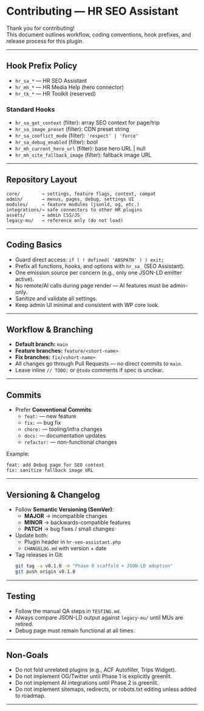 # Contributing — HR SEO Assistant

Thank you for contributing!  
This document outlines workflow, coding conventions, hook prefixes, and release process for this plugin.

---

## Hook Prefix Policy
- `hr_sa_*` — HR SEO Assistant
- `hr_mh_*` — HR Media Help (hero connector)
- `hr_tk_*` — HR Toolkit (reserved)

### Standard Hooks
- `hr_sa_get_context` (filter): array SEO context for page/trip
- `hr_sa_image_preset` (filter): CDN preset string
- `hr_sa_conflict_mode` (filter): `'respect' | 'force'`
- `hr_sa_debug_enabled` (filter): bool
- `hr_mh_current_hero_url` (filter): base hero URL | null
- `hr_mh_site_fallback_image` (filter): fallback image URL

---

## Repository Layout
```
core/        → settings, feature flags, context, compat
admin/       → menus, pages, debug, settings UI
modules/     → feature modules (jsonld, og, etc.)
integrations/→ safe connectors to other HR plugins
assets/      → admin CSS/JS
legacy-mu/   → reference only (do not load)
```

---

## Coding Basics
- Guard direct access: `if ( ! defined( 'ABSPATH' ) ) exit;`
- Prefix all functions, hooks, and options with `hr_sa_` (SEO Assistant).
- One emission source per concern (e.g., only one JSON-LD emitter active).
- No remote/AI calls during page render — AI features must be admin-only.
- Sanitize and validate all settings.
- Keep admin UI minimal and consistent with WP core look.

---

## Workflow & Branching
- **Default branch:** `main`
- **Feature branches:** `feature/<short-name>`
- **Fix branches:** `fix/<short-name>`
- All changes go through Pull Requests — no direct commits to `main`.
- Leave inline `// TODO:` or `@todo` comments if spec is unclear.

---

## Commits
- Prefer **Conventional Commits**:
  - `feat:` — new feature
  - `fix:` — bug fix
  - `chore:` — tooling/infra changes
  - `docs:` — documentation updates
  - `refactor:` — non-functional changes

Example:
```
feat: add Debug page for SEO context
fix: sanitize fallback image URL
```

---

## Versioning & Changelog
- Follow **Semantic Versioning (SemVer)**:
  - **MAJOR** → incompatible changes
  - **MINOR** → backwards-compatible features
  - **PATCH** → bug fixes / small changes
- Update both:
  - Plugin header in `hr-seo-assistant.php`
  - `CHANGELOG.md` with version + date
- Tag releases in Git:
  ```bash
  git tag -a v0.1.0 -m "Phase 0 scaffold + JSON-LD adoption"
  git push origin v0.1.0
  ```

---

## Testing
- Follow the manual QA steps in `TESTING.md`.
- Always compare JSON-LD output against `legacy-mu/` until MUs are retired.
- Debug page must remain functional at all times.

---

## Non-Goals
- Do not fold unrelated plugins (e.g., ACF Autofiller, Trips Widget).
- Do not implement OG/Twitter until Phase 1 is explicitly greenlit.
- Do not implement AI integrations until Phase 2 is greenlit.
- Do not implement sitemaps, redirects, or robots.txt editing unless added to roadmap.

---
